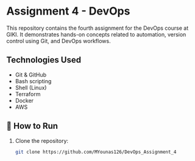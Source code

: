 # Assignment 4 - DevOps 

This repository contains the fourth assignment for the DevOps course at GIKI. It demonstrates hands-on concepts related to automation, version control using Git, and DevOps workflows.

##  Technologies Used

- Git & GitHub
- Bash scripting
- Shell (Linux)
- Terraform
- Docker
- AWS

## 🚀 How to Run

1. Clone the repository:
   ```bash
   git clone https://github.com/MYounas126/DevOps_Assignment_4
